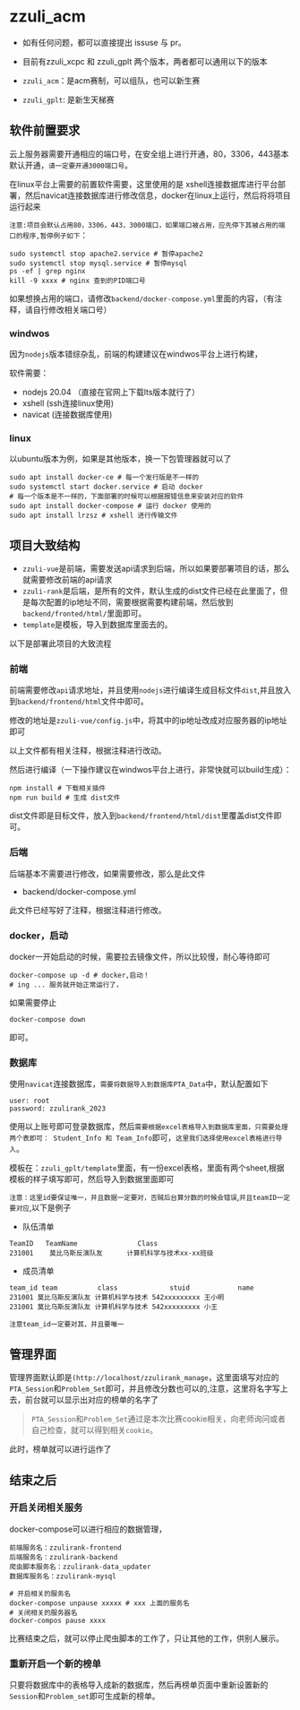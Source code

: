 # zzuli_acm

- 如有任何问题，都可以直接提出 issuse 与 pr。
- 目前有zzuli_xcpc 和 zzuli_gplt 两个版本，两者都可以通用以下的版本

- `zzuli_acm`：是acm赛制，可以组队，也可以新生赛
- `zzuli_gplt`: 是新生天梯赛

## 软件前置要求

云上服务器需要开通相应的端口号，在安全组上进行开通，80，3306，443基本默认开通，`请一定要开通3000端口号`。

在linux平台上需要的前置软件需要，这里使用的是 xshell连接数据库进行平台部署，然后navicat连接数据库进行修改信息，docker在linux上运行，然后将将项目运行起来

`注意:项目会默认占用80，3306，443，3000端口，如果端口被占用，应先停下其被占用的端口的程序,暂停例子如下`：

```shell
sudo systemctl stop apache2.service # 暂停apache2
sudo systemctl stop mysql.service # 暂停mysql
ps -ef | grep nginx
kill -9 xxxx # nginx 查到的PID端口号
```

如果想换占用的端口，请修改`backend/docker-compose.yml`里面的内容，（有注释，请自行修改相关端口号）

### windwos

因为`nodejs`版本错综杂乱，前端的构建建议在windwos平台上进行构建，

软件需要：

- nodejs 20.04 （直接在官网上下载lts版本就行了）
- xshell (ssh连接linux使用)
- navicat (连接数据库使用)

### linux

以ubuntu版本为例，如果是其他版本，换一下包管理器就可以了

```shell
sudo apt install docker-ce # 每一个发行版是不一样的
sudo systemctl start docker.service # 启动 docker
# 每一个版本是不一样的，下面部署的时候可以根据报错信息来安装对应的软件
sudo apt install docker-compose # 运行 docker 使用的
sudo apt install lrzsz # xshell 进行传输文件
```

## 项目大致结构

- `zzuli-vue`是前端，需要发送api请求到后端，所以如果要部署项目的话，那么就需要修改前端的api请求
- `zzuli-rank`是后端，是所有的文件，默认生成的dist文件已经在此里面了，但是每次配置的ip地址不同，需要根据需要构建前端，然后放到`backend/fronted/html/`里面即可。
- `template`是模板，导入到数据库里面去的。

以下是部署此项目的大致流程

### 前端

前端需要修改`api`请求地址，并且使用`nodejs`进行编译生成目标文件`dist`,并且放入到`backend/frontend/html`文件中即可。

修改的地址是`zzuli-vue/config.js`中，将其中的ip地址改成对应服务器的ip地址即可

以上文件都有相关注释，根据注释进行改动。

然后进行编译（一下操作建议在windwos平台上进行，非常快就可以build生成）：

```shell
npm install # 下载相关插件
npm run build # 生成 dist文件
```

dist文件即是目标文件，放入到`backend/frontend/html/dist`里覆盖dist文件即可。

### 后端

后端基本不需要进行修改，如果需要修改，那么是此文件

- backend/docker-compose.yml

此文件已经写好了注释，根据注释进行修改。

### docker，启动

docker一开始启动的时候，需要拉去镜像文件，所以比较慢，耐心等待即可

```shell
docker-compose up -d # docker,启动！
# ing ... 服务就开始正常运行了，
```

如果需要停止

```shell
docker-compose down
```

即可。

### 数据库

使用`navicat`连接数据库，`需要将数据导入到数据库PTA_Data`中，默认配置如下

```text
user: root
password: zzulirank_2023
```

使用以上账号即可登录数据库，然后`需要根据excel表格导入到数据库里面，只需要处理两个表即可： Student_Info 和 Team_Info`即可，`这里我们选择使用excel表格进行导入`。

模板在：`zzuli_gplt/template`里面，有一份excel表格，里面有两个sheet,根据模板的样子填写即可，然后导入到数据里面即可

`注意：这里id要保证唯一，并且数据一定要对，否贼后台算分数的时候会错误`,`并且teamID一定要对应`,以下是例子

- 队伍清单

```text
TeamID   TeamName               Class
231001    莫比乌斯反演队友      计算机科学与技术xx-xx班级
```

- 成员清单

```text
team_id team          class             stuid            name
231001 莫比乌斯反演队友 计算机科学与技术 542xxxxxxxxx 王小明
231001 莫比乌斯反演队友 计算机科学与技术 542xxxxxxxxx 小王
```

`注意team_id一定要对其，并且要唯一`

## 管理界面

管理界面默认即是`(http://localhost/zzulirank_manage`，这里面填写对应的`PTA_Session`和`Problem_Set`即可，并且修改分数也可以的,注意，这里将名字写上去，前台就可以显示出对应的榜单的名字了

>`PTA_Session`和`Problem_Set`通过是本次比赛cookie相关，向老师询问或者自己检查，就可以得到相关`cookie`。

此时，榜单就可以进行运作了

## 结束之后

### 开启关闭相关服务

docker-compose可以进行相应的数据管理，

```text
前端服务名：zzulirank-frontend
后端服务名：zzulirank-backend
爬虫脚本服务名：zzulirank-data_updater
数据库服务名：zzulirank-mysql
```

```shell
# 开启相关的服务名
docker-compose unpause xxxxx # xxx 上面的服务名
# 关闭相关的服务器名
docker-compos pause xxxx
```

比赛结束之后，就可以停止爬虫脚本的工作了，只让其他的工作，供别人展示。

### 重新开启一个新的榜单

只要将数据库中的表格导入成新的数据库，然后再榜单页面中重新设置新的`Session`和`Problem_set`即可生成新的榜单。
